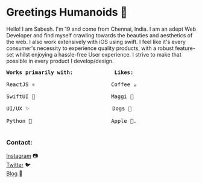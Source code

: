 # Greetings Humanoids 👾

Hello! I am Sabesh. I'm 19 and come from Chennai, India. I am an adept Web Developer and find myself crawling towards the beauties and aesthetics of the web. I also work extensively with iOS using swift. I feel like it's every consumer's necessity to experience quality products, with a robust feature-set whilst enjoying a hassle-free User experience. I strive to make that possible in every product I develop/design.

<pre>
<b>Works primarily with:             Likes:</b>

ReactJS ⚛️                        Coffee ☕️  <br/>
SwiftUI 🦅                        Maggi 🍜  <br/>
UI/UX ✨                          Dogs 🐶  <br/>
Python 🐍                         Apple .  <br/>
</pre>

### Contact:

[Instagram](https://www.instagram.com/sabeshbharathi/) 📷 <br/>
[Twitter](https://twitter.com/sabeshbharathi) 🐦 <br/>
[Blog](https://arcturus-blog.herokuapp.com) 📝 <br/>
